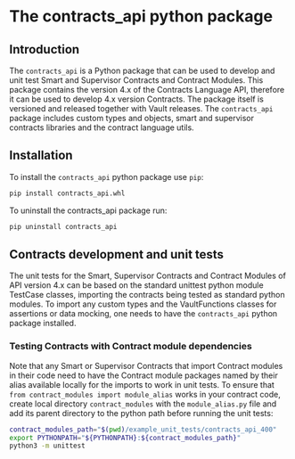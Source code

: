 # The contracts_api python package

## Introduction

The `contracts_api` is a Python package that can be used to develop and unit test Smart and
Supervisor Contracts and Contract Modules. This package contains the version 4.x of the Contracts
Language API, therefore it can be used to develop 4.x version Contracts. The package itself is
versioned and released together with Vault releases. The `contracts_api` package includes custom
types and objects, smart and supervisor contracts libraries and the contract language utils.

## Installation

To install the `contracts_api` python package use `pip`:

```bash
pip install contracts_api.whl
```

To uninstall the contracts_api package run:

```bash
pip uninstall contracts_api
```

## Contracts development and unit tests

The unit tests for the Smart, Supervisor Contracts and Contract Modules of API version 4.x can be
based on the standard unittest python module TestCase classes, importing the contracts being tested
as standard python modules. To import any custom types and the VaultFunctions classes for assertions
or data mocking, one needs to have the `contracts_api` python package installed.

### Testing Contracts with Contract module dependencies

Note that any Smart or Supervisor Contracts that import Contract modules in their code need to have
the Contract module packages named by their alias available locally for the imports to work in unit
tests. To ensure that `from contract_modules import module_alias` works in your contract code,
create local directory `contract_modules` with the `module_alias.py` file and add its parent
directory to the python path before running the unit tests:

```bash
contract_modules_path="$(pwd)/example_unit_tests/contracts_api_400"
export PYTHONPATH="${PYTHONPATH}:${contract_modules_path}"
python3 -m unittest
```
